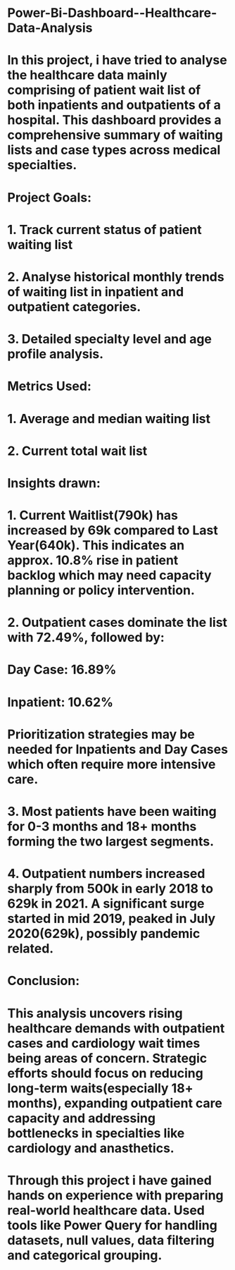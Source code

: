 # Power-Bi-Dashboard--Healthcare-Data-Analysis
# In this project, i have tried to analyse the healthcare data mainly comprising of patient wait list of both inpatients and outpatients of a hospital. This dashboard provides a comprehensive summary of waiting lists and case types across medical specialties.
# Project Goals:
# 1. Track current status  of patient waiting list
# 2. Analyse historical monthly trends of waiting list in inpatient and outpatient categories.
# 3. Detailed specialty level and age profile analysis.
# Metrics Used:
# 1. Average and median waiting list
# 2. Current total wait list
# Insights drawn:
# 1. Current Waitlist(790k) has increased by 69k compared to Last Year(640k). This indicates an approx. 10.8% rise in patient backlog which may need capacity planning or policy intervention.
# 2. Outpatient cases dominate the list with 72.49%, followed by:
# Day Case: 16.89%
# Inpatient: 10.62%
# Prioritization strategies may be needed for Inpatients and Day Cases which often require more intensive care.
# 3. Most patients have been waiting for 0-3 months and 18+ months forming the two largest segments.
# 4. Outpatient numbers increased sharply from 500k in early 2018 to 629k in 2021. A significant surge started in mid 2019, peaked in July 2020(629k), possibly pandemic related.
# Conclusion:
# This analysis uncovers rising healthcare demands with outpatient cases and cardiology wait times being areas of concern. Strategic efforts should focus on reducing long-term waits(especially 18+ months), expanding outpatient care capacity and addressing bottlenecks in specialties like cardiology and anasthetics.
# Through this project i have gained hands on experience with preparing real-world healthcare data. Used tools like Power Query for handling datasets, null values, data filtering and categorical grouping.
